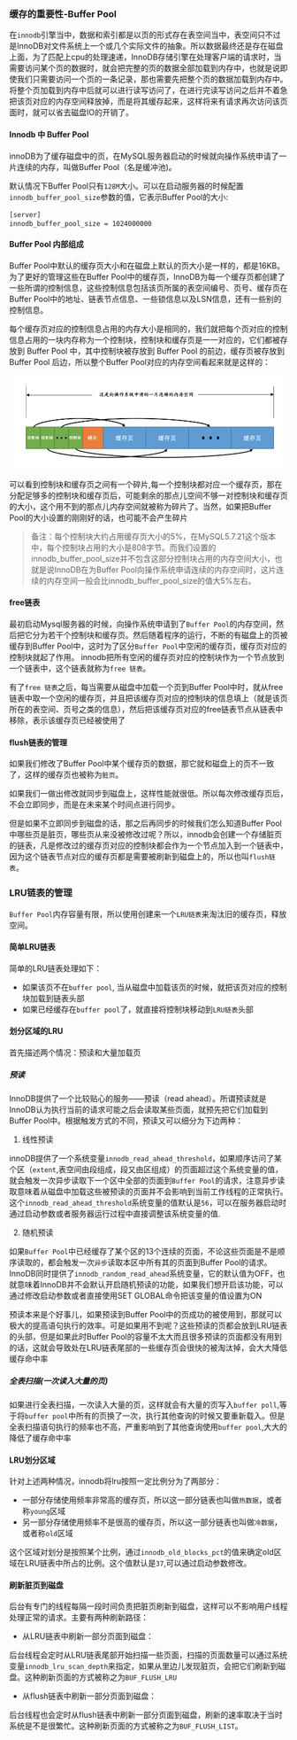 ### 缓存的重要性-Buffer Pool

在`innodb`引擎当中，数据和索引都是以页的形式存在表空间当中，表空间只不过是InnoDB对文件系统上一个或几个实际文件的抽象。所以数据最终还是存在磁盘上面，为了匹配上cpu的处理速递，InnoDB存储引擎在处理客户端的请求时，当需要访问某个页的数据时，就会把完整的页的数据全部加载到内存中，也就是说即使我们只需要访问一个页的一条记录，那也需要先把整个页的数据加载到内存中。将整个页加载到内存中后就可以进行读写访问了，在进行完读写访问之后并不着急把该页对应的内存空间释放掉，而是将其缓存起来，这样将来有请求再次访问该页面时，就可以省去磁盘IO的开销了。

#### Innodb 中 Buffer Pool

innoDB为了缓存磁盘中的页，在MySQL服务器启动的时候就向操作系统申请了一片连续的内存，叫做Buffer Pool（名是缓冲池)。

默认情况下Buffer Pool只有`128M`大小。可以在启动服务器的时候配置`innodb_buffer_pool_size`参数的值，它表示Buffer Pool的大小:
```
[server]
innodb_buffer_pool_size = 1024000000
```

#### Buffer Pool 内部组成

Buffer Pool中默认的缓存页大小和在磁盘上默认的页大小是一样的，都是16KB。为了更好的管理这些在Buffer Pool中的缓存页，InnoDB为每一个缓存页都创建了一些所谓的控制信息，这些控制信息包括该页所属的表空间编号、页号、缓存页在Buffer Pool中的地址、链表节点信息、一些锁信息以及LSN信息，还有一些别的控制信息。

每个缓存页对应的控制信息占用的内存大小是相同的，我们就把每个页对应的控制信息占用的一块内存称为一个控制块，控制块和缓存页是一一对应的，它们都被存放到 Buffer Pool 中，其中控制块被存放到 Buffer Pool 的前边，缓存页被存放到 Buffer Pool 后边，所以整个Buffer Pool对应的内存空间看起来就是这样的：

![](../../images/mysql/buffer-pool.png)


可以看到控制块和缓存页之间有一个碎片,每一个控制块都对应一个缓存页，那在分配足够多的控制块和缓存页后，可能剩余的那点儿空间不够一对控制块和缓存页的大小，这个用不到的那点儿内存空间就被称为碎片了。当然，如果把Buffer Pool的大小设置的刚刚好的话，也可能不会产生碎片

> 备注：每个控制块大约占用缓存页大小的5%，在MySQL5.7.21这个版本中，每个控制块占用的大小是808字节。而我们设置的innodb_buffer_pool_size并不包含这部分控制块占用的内存空间大小，也就是说InnoDB在为Buffer Pool向操作系统申请连续的内存空间时，这片连续的内存空间一般会比innodb_buffer_pool_size的值大5%左右。

#### free链表

最初启动Mysql服务器的时候，向操作系统申请到了`Buffer Pool`的内存空间，然后把它分为若干个控制块和缓存页。然后随着程序的运行，不断的有磁盘上的页被缓存到Buffer Pool中，这时为了区分`Buffer Pool`中空闲的缓存页，缓存页对应的控制块就起了作用。
innodb把所有空闲的缓存页对应的控制块作为一个节点放到一个链表中，这个链表就称为`free 链表`。

有了`free 链表`之后，每当需要从磁盘中加载一个页到Buffer Pool中时，就从free链表中取一个空闲的缓存页，并且把该缓存页对应的控制块的信息填上（就是该页所在的表空间、页号之类的信息），然后把该缓存页对应的free链表节点从链表中移除，表示该缓存页已经被使用了

#### flush链表的管理

如果我们修改了Buffer Pool中某个缓存页的数据，那它就和磁盘上的页不一致了，这样的缓存页也被称为`脏页`。

如果我们一做出修改就同步到磁盘上，这样性能就很低。所以每次修改缓存页后，不会立即同步，而是在未来某个时间点进行同步。

但是如果不立即同步到磁盘的话，那之后再同步的时候我们怎么知道Buffer Pool中哪些页是脏页，哪些页从来没被修改过呢？所以，innodb会创建一个存储脏页的链表，凡是修改过的缓存页对应的控制块都会作为一个节点加入到一个链表中，因为这个链表节点对应的缓存页都是需要被刷新到磁盘上的，所以也叫`flush链表`。


### LRU链表的管理

`Buffer Pool`内存容量有限，所以使用创建来一个`LRU链表`来淘汰旧的缓存页，释放空间。


#### 简单LRU链表

简单的LRU链表处理如下：
- 如果该页不在`buffer pool`, 当从磁盘中加载该页的时候，就把该页对应的控制块加载到链表头部
- 如果已经缓存在`buffer pool`了，就直接将控制块移动到`LRU链表`头部

#### 划分区域的LRU

首先描述两个情况：预读和大量加载页
##### 预读

InnoDB提供了一个比较贴心的服务——预读（read ahead）。所谓预读就是InnoDB认为执行当前的请求可能之后会读取某些页面，就预先把它们加载到Buffer Pool中。根据触发方式的不同，预读又可以细分为下边两种：

1. 线性预读

innoDB提供了一个系统变量`innodb_read_ahead_threshold`，如果顺序访问了某个区（`extent`,表空间由段组成，段又由区组成）的页面超过这个系统变量的值，就会触发一次异步读取下一个区中全部的页面到`Buffer Pool`的请求，注意异步读取意味着从磁盘中加载这些被预读的页面并不会影响到当前工作线程的正常执行。这个`innodb_read_ahead_threshold`系统变量的值默认是`56`，可以在服务器启动时通过启动参数或者服务器运行过程中直接调整该系统变量的值.

2. 随机预读

如果`Buffer Pool`中已经缓存了某个区的13个连续的页面，不论这些页面是不是顺序读取的，都会触发一次`异步`读取本区中所有其的页面到Buffer Pool的请求。InnoDB同时提供了`innodb_random_read_ahead`系统变量，它的默认值为OFF，也就意味着InnoDB并不会默认开启随机预读的功能，如果我们想开启该功能，可以通过修改启动参数或者直接使用SET GLOBAL命令把该变量的值设置为ON



预读本来是个好事儿，如果预读到Buffer Pool中的页成功的被使用到，那就可以极大的提高语句执行的效率。可是如果用不到呢？这些预读的页都会放到LRU链表的头部，但是如果此时Buffer Pool的容量不太大而且很多预读的页面都没有用到的话，这就会导致处在LRU链表尾部的一些缓存页会很快的被淘汰掉，会大大降低缓存命中率

##### 全表扫描(一次读入大量的页)

如果进行全表扫描，一次读入大量的页，这样就会有大量的页写入`buffer poll`,等于将`buffer pool`中所有的页换了一次，执行其他查询的时候又要重新载入。但是全表扫描语句执行的频率也不高，严重影响到了其他查询使用`buffer pool`,大大的降低了缓存命中率


#### LRU划分区域

针对上述两种情况，innodb将lru按照一定比例分为了两部分：
- 一部分存储使用频率非常高的缓存页，所以这一部分链表也叫做`热数据`，或者称`young`区域
- 另一部分存储使用频率不是很高的缓存页，所以这一部分链表也叫做`冷数据`，或者称`old`区域

这个区域对划分是按照某个比例，通过`innodb_old_blocks_pct`的值来确定old区域在LRU链表中所占的比例。这个值默认是`37`,可以通过启动参数修改。

#### 刷新脏页到磁盘

后台有专门的线程每隔一段时间负责把脏页刷新到磁盘，这样可以不影响用户线程处理正常的请求。主要有两种刷新路径：


- 从LRU链表中刷新一部分页面到磁盘：

后台线程会定时从LRU链表尾部开始扫描一些页面，扫描的页面数量可以通过系统变量`innodb_lru_scan_depth`来指定，如果从里边儿发现脏页，会把它们刷新到磁盘。这种刷新页面的方式被称之为`BUF_FLUSH_LRU`

- 从flush链表中刷新一部分页面到磁盘：

后台线程也会定时从flush链表中刷新一部分页面到磁盘，刷新的速率取决于当时系统是不是很繁忙。这种刷新页面的方式被称之为`BUF_FLUSH_LIST`。

